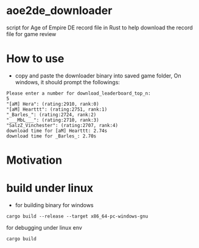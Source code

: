 # aoe2de_downloader

script for Age of Empire DE record file in Rust to help download the record file for game review

# How to use

- copy and paste the downloader binary into saved game folder,
On windows, it should prompt the followings:

```
Please enter a number for download_leaderboard_top_n:
5
"[aM] Hera": (rating:2910, rank:0)
"[aM] Hearttt": (rating:2751, rank:1)
"_Barles_": (rating:2724, rank:2)
"___MbL___": (rating:2710, rank:3)
"SalzZ_Vinchester": (rating:2707, rank:4)
download time for [aM] Hearttt: 2.74s
download time for _Barles_: 2.70s
```

# Motivation

# build under linux

- for building binary for windows

```
cargo build --release --target x86_64-pc-windows-gnu
```

for debugging under linux env

```
cargo build
```
